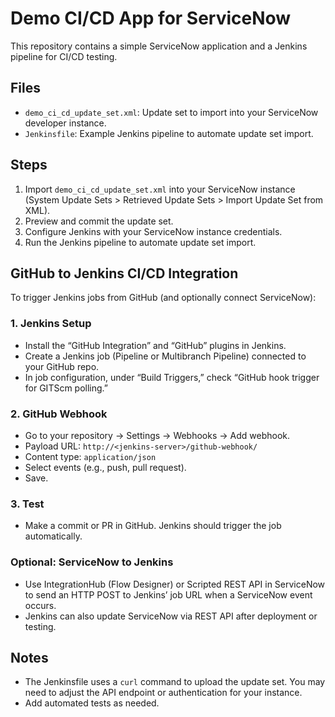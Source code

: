 # Demo CI/CD App for ServiceNow

This repository contains a simple ServiceNow application and a Jenkins pipeline for CI/CD testing.

## Files
- `demo_ci_cd_update_set.xml`: Update set to import into your ServiceNow developer instance.
- `Jenkinsfile`: Example Jenkins pipeline to automate update set import.

## Steps
1. Import `demo_ci_cd_update_set.xml` into your ServiceNow instance (System Update Sets > Retrieved Update Sets > Import Update Set from XML).
2. Preview and commit the update set.
3. Configure Jenkins with your ServiceNow instance credentials.
4. Run the Jenkins pipeline to automate update set import.

## GitHub to Jenkins CI/CD Integration

To trigger Jenkins jobs from GitHub (and optionally connect ServiceNow):

### 1. Jenkins Setup
- Install the “GitHub Integration” and “GitHub” plugins in Jenkins.
- Create a Jenkins job (Pipeline or Multibranch Pipeline) connected to your GitHub repo.
- In job configuration, under “Build Triggers,” check “GitHub hook trigger for GITScm polling.”

### 2. GitHub Webhook
- Go to your repository → Settings → Webhooks → Add webhook.
- Payload URL: `http://<jenkins-server>/github-webhook/`
- Content type: `application/json`
- Select events (e.g., push, pull request).
- Save.

### 3. Test
- Make a commit or PR in GitHub. Jenkins should trigger the job automatically.

### Optional: ServiceNow to Jenkins
- Use IntegrationHub (Flow Designer) or Scripted REST API in ServiceNow to send an HTTP POST to Jenkins’ job URL when a ServiceNow event occurs.
- Jenkins can also update ServiceNow via REST API after deployment or testing.

## Notes
- The Jenkinsfile uses a `curl` command to upload the update set. You may need to adjust the API endpoint or authentication for your instance.
- Add automated tests as needed.
